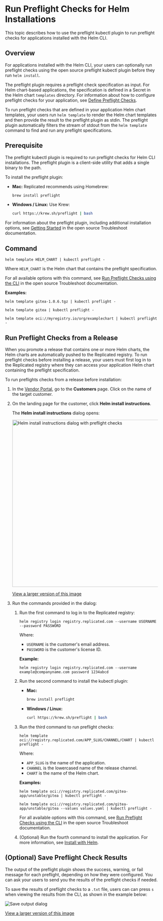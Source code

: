 # Run Preflight Checks for Helm Installations

This topic describes how to use the preflight kubectl plugin to run preflight checks for applications installed with the Helm CLI.

## Overview

For applications installed with the Helm CLI, your users can optionally run preflight checks using the open source preflight kubectl plugin before they run `helm install`.

The preflight plugin requires a preflight check specification as input. For Helm chart-based applications, the specification is defined in a Secret in the Helm chart `templates` directory. For information about how to configure preflight checks for your application, see [Define Preflight Checks](preflight-defining).

To run preflight checks that are defined in your application Helm chart templates, your users run `helm template` to render the Helm chart templates and then provide the result to the preflight plugin as stdin. The preflight plugin automatically filters the stream of stdout from the `helm template` command to find and run any preflight specifications.

## Prerequisite

The preflight kubectl plugin is required to run preflight checks for Helm CLI installations. The preflight plugin is a client-side utility that adds a single binary to the path.

To install the preflight plugin:

* **Mac:** Replicated recommends using Homebrew:
  ```bash
  brew install preflight
  ```

* **Windows / Linux:** Use Krew:
  ```bash
  curl https://krew.sh/preflight | bash
  ```

For information about the preflight plugin, including additional installation options, see [Getting Started](https://troubleshoot.sh/docs/) in the open source Troubleshoot documentation. 

## Command

```
helm template HELM_CHART | kubectl preflight -
```

Where `HELM_CHART` is the Helm chart that contains the preflight specification.

For all available options with this command, see [Run Preflight Checks using the CLI](https://troubleshoot.sh/docs/preflight/cli-usage/#options) in the open source Troubleshoot documentation.

**Examples:**

```
helm template gitea-1.0.6.tgz | kubectl preflight -
```
```
helm template gitea | kubectl preflight -
```
```
helm template oci://myregistry.io/org/examplechart | kubectl preflight -
```

## Run Preflight Checks from a Release

When you promote a release that contains one or more Helm charts, the Helm charts are automatically pushed to the Replicated registry. To run preflight checks before installing a release, your users must first log in to the Replicated registry where they can access your application Helm chart containing the preflight specification.   

To run preflights checks from a release before installation:

1. In the [Vendor Portal](https://vendor.replicated.com/apps/gitea-boxer/customers), go to the **Customers** page. Click on the name of the target customer.

1. On the landing page for the customer, click **Helm install instructions**.

    The **Helm install instructions** dialog opens:

    <img alt="Helm install instructions dialog with preflight checks" src="/images/helm-install-preflights.png" width="550px"/>

    [View a larger version of this image](/images/helm-install-preflights.png)

1. Run the commands provided in the dialog:

    1. Run the first command to log in to the Replicated registry:

        ```
        helm registry login registry.replicated.com --username USERNAME --password PASSWORD
        ```

        Where:
        - `USERNAME` is the customer's email address.
        - `PASSWORD` is the customer's license ID.

        **Example:**
        ```
        helm registry login registry.replicated.com --username example@companyname.com password 1234abcd
        ```

    1. Run the second command to install the kubectl plugin:

        * **Mac:**
          ```bash
          brew install preflight
          ```

        * **Windows / Linux:**
          ```bash
          curl https://krew.sh/preflight | bash
          ```
    
    1. Run the third command to run preflight checks:

        ```
        helm template oci://registry.replicated.com/APP_SLUG/CHANNEL/CHART | kubectl preflight -
        ```

        Where:
        - `APP_SLUG` is the name of the application.
        - `CHANNEL` is the lowercased name of the release channel.
        - `CHART` is the name of the Helm chart.

        **Examples:**

        ```
        helm template oci://registry.replicated.com/gitea-app/unstable/gitea | kubectl preflight -
        ```
        ```
        helm template oci://registry.replicated.com/gitea-app/unstable/gitea --values values.yaml | kubectl preflight -
        ```

        For all available options with this command, see [Run Preflight Checks using the CLI](https://troubleshoot.sh/docs/preflight/cli-usage/#options) in the open source Troubleshoot documentation.

    1. (Optional) Run the fourth command to install the application. For more information, see [Install with Helm](install-with-helm).      

## (Optional) Save Preflight Check Results

The output of the preflight plugin shows the success, warning, or fail message for each preflight, depending on how they were configured. You can ask your users to send you the results of the preflight checks if needed.

To save the results of preflight checks to a `.txt` file, users can can press `s` when viewing the results from the CLI, as shown in the example below:

![Save output dialog](/images/helm-preflight-save-output.png)

[View a larger version of this image](/images/helm-preflight-save-output.png)
